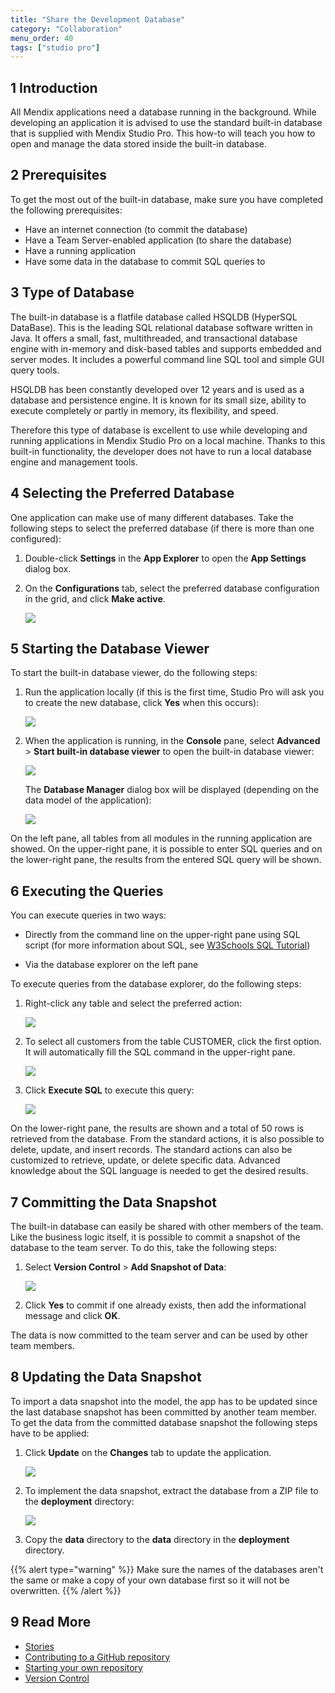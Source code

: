 ```yaml
---
title: "Share the Development Database"
category: "Collaboration"
menu_order: 40
tags: ["studio pro"]
---
```


## 1 Introduction

All Mendix applications need a database running in the background. While developing an application it is advised to use the standard built-in database that is supplied with Mendix Studio Pro. This how-to will teach you how to open and manage the data stored inside the built-in database.

## 2 Prerequisites

To get the most out of the built-in database, make sure you have completed the following prerequisites:

* Have an internet connection (to commit the database)
* Have a Team Server-enabled application (to share the database)
* Have a running application
* Have some data in the database to commit SQL queries to

## 3 Type of Database

The built-in database is a flatfile database called HSQLDB (HyperSQL DataBase). This is the leading SQL relational database software written in Java. It offers a small, fast, multithreaded, and transactional database engine with in-memory and disk-based tables and supports embedded and server modes. It includes a powerful command line SQL tool and simple GUI query tools.

HSQLDB has been constantly developed over 12 years and is used as a database and persistence engine. It is known for its small size, ability to execute completely or partly in memory, its flexibility, and speed.

Therefore this type of database is excellent to use while developing and running applications in Mendix Studio Pro on a local machine. Thanks to this built-in functionality, the developer does not have to run a local database engine and management tools.

## 4 Selecting the Preferred Database

One application can make use of many different databases. Take the following steps to select the preferred database (if there is more than one configured):

1.  Double-click **Settings** in the **App Explorer** to open the **App Settings** dialog box.
2.  On the **Configurations** tab, select the preferred database configuration in the grid, and click **Make active**.
  
    ![](attachments/18448637/18580427.png)

## 5 Starting the Database Viewer

To start the built-in database viewer, do the following steps:

1.  Run the application locally (if this is the first time, Studio Pro will ask you to create the new database, click **Yes** when this occurs):

    ![](attachments/18448637/18580426.png)

2.  When the application is running, in the **Console** pane, select **Advanced** > **Start built-in database viewer** to open the built-in database viewer:

    ![](attachments/18448637/18580425.png) 

    The **Database Manager** dialog box will be displayed (depending on the data model of the application):

    ![](attachments/18448637/18580424.png)

On the left pane, all tables from all modules in the running application are showed. On the upper-right pane, it is possible to enter SQL queries and on the lower-right pane, the results from the entered SQL query will be shown.

## 6 Executing the Queries

You can execute queries in two ways:

* Directly from the command line on the upper-right pane using SQL script (for more information about SQL, see [W3Schools SQL Tutorial](http://www.w3schools.com/sql/))

* Via the database explorer on the left pane

To execute queries from the database explorer, do the following steps:

1.  Right-click any table and select the preferred action:

    ![](attachments/18448637/18580423.png)

2.  To select all customers from the table CUSTOMER, click the first option. It will automatically fill the SQL command in the upper-right pane.

    ![](attachments/18448637/18580422.png)

3.  Click **Execute SQL** to execute this query:

    ![](attachments/18448637/18580421.png)

On the lower-right pane, the results are shown and a total of 50 rows is retrieved from the database. From the standard actions, it is also possible to delete, update, and insert records. The standard actions can also be customized to retrieve, update, or delete specific data. Advanced knowledge about the SQL language is needed to get the desired results.

## 7 Committing the Data Snapshot

The built-in database can easily be shared with other members of the team. Like the business logic itself, it is possible to commit a snapshot of the database to the team server. To do this, take the following steps:

1.  Select **Version Control** > **Add Snapshot of Data**:

    ![](attachments/18448637/18580420.png)

2.  Click **Yes** to commit if one already exists, then add the informational message and click **OK**.

The data is now committed to the team server and can be used by other team members.

## 8 Updating the Data Snapshot

To import a data snapshot into the model, the app has to be updated since the last database snapshot has been committed by another team member. To get the data from the committed database snapshot the following steps have to be applied:

1.  Click **Update** on the **Changes** tab to update the application.

    ![](attachments/18448637/18580419.png)

2.  To implement the data snapshot, extract the database from a ZIP file to the **deployment** directory:

    ![](attachments/18448637/18580417.png)

3.  Copy the **data** directory to the **data** directory in the **deployment** directory.

{{% alert type="warning" %}}
Make sure the names of the databases aren't the same or make a copy of your own database first so it will not be overwritten.
{{% /alert %}}

## 9 Read More

*   [Stories](/developerportal/collaborate/stories)
*   [Contributing to a GitHub repository](contribute-to-a-github-repository)
*   [Starting your own repository](starting-your-own-repository)
*   [Version Control](/refguide/version-control)
